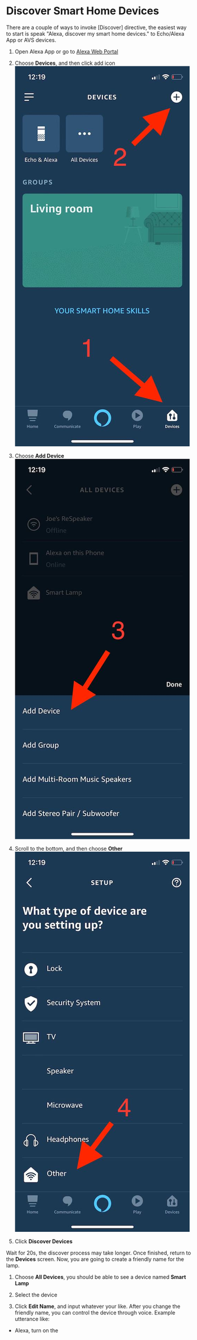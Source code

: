 # Discover Smart Home Devices

There are a couple of ways to invoke [Discover] directive, the easiest way to start is 
speak "Alexa, discover my smart home devices." to Echo/Alexa App or AVS devices.

1. Open Alexa App or go to [Alexa Web Portal](https://alexa.amazon.com)

1. Choose **Devices**, and then click add icon
![](assets/discovery-1.jpg)

1. Choose **Add Device**
![](assets/discovery-2.jpg)

1. Scroll to the bottom, and then choose **Other**
![](assets/discovery-3.jpg)

1. Click **Discover Devices**

Wait for 20s, the discover process may take longer. Once finished, return to the **Devices** screen.
Now, you are going to create a friendly name for the lamp.

1. Choose **All Devices**, you should be able to see a device named **Smart Lamp**

1. Select the device

1. Click **Edit Name**, and input whatever your like. After you change the friendly name, 
you can control the device through voice. Example utterance like:
  * Alexa, turn on the <device-friendly-name>


